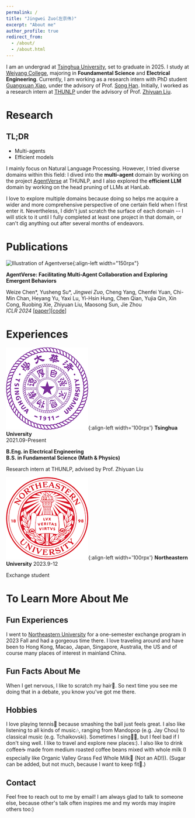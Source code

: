 ```yaml
---
permalink: /
title: "Jingwei Zuo(左京伟)"
excerpt: "About me"
author_profile: true
redirect_from: 
  - /about/
  - /about.html
---
```


I am an undergrad at [Tsinghua University](https://www.tsinghua.edu.cn/en/), set to graduate in 2025. I study at [Weiyang College](https://www.wyc.tsinghua.edu.cn/#), majoring in **Foundamental Science** and **Electrical Engineering**. Currently, I am working as a research intern with PhD student [Guangxuan Xiao](https://guangxuanx.com/), under the advisory of Prof. [Song Han](https://hanlab.mit.edu/songhan). Initially, I worked as a research intern at [THUNLP](https://github.com/thunlp) under the advisory of Prof. [Zhiyuan Liu](https://nlp.csai.tsinghua.edu.cn/~lzy/).


Research
=====

TL;DR
-----

- Multi-agents
- Efficient models

I mainly focus on Natural Language Processing. However, I tried diverse domains within this field: I dived into the **multi-agent** domain by working on the project [AgentVerse](https://arxiv.org/abs/2308.10848) at THUNLP, and I also explored the **efficient LLM** domain by working on the head pruning of LLMs at HanLab.

I love to explore multiple domains because doing so helps me acquire a wider and more comprehensive perspective of one certain field when I first enter it. Nevertheless, I didn't just scratch the surface of each domain -- I will stick to it until I fully completed at least one project in that domain, or can't dig anything out after several months of endeavors.


Publications
======
![Illustration of Agentverse](https://github.com/OpenBMB/AgentVerse/assets/11704492/6db1c907-b7fc-42f9-946c-89853a28f386){:align-left width="150rpx"}


**AgentVerse: Facilitating Multi-Agent Collaboration and Exploring Emergent Behaviors**

Weize Chen\*, Yusheng Su\*, *Jingwei Zuo*, Cheng Yang, Chenfei Yuan, Chi-Min Chan, Heyang Yu, Yaxi Lu, Yi-Hsin Hung, Chen Qian, Yujia Qin, Xin Cong, Ruobing Xie, Zhiyuan Liu, Maosong Sun, Jie Zhou\
*ICLR 2024* [[paper](https://arxiv.org/abs/2308.10848)][[code](https://github.com/OpenBMB/AgentVerse)]


Experiences
======
![Tsinghua logo](/images/tsinghua.png){:align-left width='100rpx'}
**Tsinghua University**\
2021.09-Present

**B.Eng. in Electrical Engineering**\
**B.S. in Fundamental Science (Math & Physics)**

Research intern at THUNLP, advised by Prof. Zhiyuan Liu

![Northeastern Logo](/images/northeastern.png){:align-left width='100rpx'}
**Northeastern University**
2023.9-12

Exchange student


To Learn More About Me
======

Fun Experiences
------

I went to [Northeastern University](https://www.northeastern.edu/) for a one-semester exchange program in 2023 Fall and had a gorgeous time there. I love traveling around and have been to Hong Kong, Macao, Japan, Singapore, Australia, the US and of course many places of interest in mainland China.

Fun Facts About Me
------

When I get nervous, I like to scratch my hair😬. So next time you see me doing that in a debate, you know you've got me there.

Hobbies
------

I love playing tennis🎾 because smashing the ball just feels great. I also like listening to all kinds of music🎶, ranging from Mandopop (e.g. Jay Chou) to classical music (e.g. Tchaikovski). Sometimes I sing👨‍🎤, but I feel bad if I don't sing well. I like to travel and explore new places:). I also like to drink coffee☕ made from medium roasted coffee beans mixed with whole milk (I especially like Organic Valley Grass Fed Whole Milk🐄 (Not an AD!)). (Sugar can be added, but not much, because I want to keep fit💪.)

Contact
------

Feel free to reach out to me by email! I am always glad to talk to someone else, because other's talk often inspires me and my words may inspire others too:)
